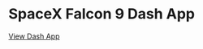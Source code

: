 # SpaceX Falcon 9 Dash App
 
[View Dash App]([https://your-web-app-url.com](https://spacex-falcon-9-dash-app.onrender.com/))
